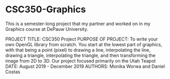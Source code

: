 # CSC350-Graphics
This is a semester-long project that my partner and worked on in my Graphics course at DePauw University.

PROJECT TITLE: CSC350 Project
PURPOSE OF PROJECT: To write your own OpenGL library from scratch. You start at the lowest part of graphics, 
with that being a point (pixel) to drawing a line, interpolating the line, drawing a triangle, interpolating the 
triangle, and then transforming the image from 2D to 3D. Our project focused primarily on the Utah Teapot
DATE: August 2019 - December 2019
AUTHORS: Monika Worwa and Daniel Costas
